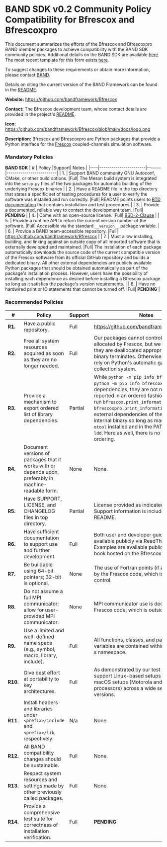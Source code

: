 # BAND SDK v0.2 Community Policy Compatibility for Bfrescox and Bfrescoxpro

This document summarizes the efforts of the Bfrescox and Bfrescoxpro BAND member packages to achieve compatibility with the BAND SDK community policies.  Additional details on the BAND SDK are available [here](https://github.com/bandframework/bandframework/tree/main/resources/sdkpolicies/bandsdk.md). The most recent template for this form exists [here](https://github.com/bandframework/bandframework/tree/main/resources/sdkpolicies/template.md).

To suggest changes to these requirements or obtain more information, please contact [BAND](https://bandframework.github.io/team).

Details on citing the current version of the BAND Framework can be found in the [README](https://github.com/bandframework/bandframework).


**Website:** https://github.com/bandframework/Bfrescox

**Contact:** The Bfrescox development team, whose contact details are provided in the project's [README](README.md).

**Icon:** https://github.com/bandframework/Bfrescox/blob/main/docs/logo.png

**Description:**  Bfrescox and Bfrescoxpro are Python packages that provide a Python interface for the [Frescox](https://github.com/LLNL/Frescox) coupled-channels simulation software.

### Mandatory Policies

**BAND SDK**
| #  | Policy                |Support| Notes                   |
|----|-----------------------|-------|-------------------------|
| 1. | Support BAND community GNU Autoconf, CMake, or other build options. |Full| The Meson build system is integrated into the `setup.py` files of the two packages for automatic building of the underlying Frescox binaries |
| 2. | Have a README file in the top directory that states a specific set of testing procedures for a user to verify the software was installed and run correctly. |Full| README points users to [RTD documentation](https://bfrescox.readthedocs.io) that contains installation and test procedures |
| 3. | Provide a documented, reliable way to contact the development team. |Full| __PENDING__ |
| 4. | Come with an open-source license. |Full| [BSD-2-Clause](https://github.com/bandframework/Bfrescox/blob/main/LICENSE) |
| 5. | Provide a runtime API to return the current version number of the software. |Full| Accessible via the standard `__version__` package variable. |
| 6. | Provide a BAND team-accessible repository. |Full| https://github.com/bandframework/Bfrescox |
| 7. | Must allow installing, building, and linking against an outside copy of all imported software that is externally developed and maintained. |Full| The installation of each package automatically downloads the source code of the current compatible version of the Frescox software from its official GitHub repository and builds a dedicated binary.  All other external dependencies are publicly available Python packages that should be obtained automatically as part of the package's installation process.  However, users have the possibility of installing each dependence as desired before installing a Bfrescox package so long as it satisfies the package's version requirements. |
| 8. | Have no hardwired print or IO statements that cannot be turned off. |Full| __PENDING__ |

### Recommended Policies

| # | Policy                 |Support| Notes                   |
|---|------------------------|-------|-------------------------|
|**R1.**| Have a public repository. |Full| https://github.com/bandframework/Bfrescox |
|**R2.**| Free all system resources acquired as soon as they are no longer needed. |Full| Our packages cannot control the resources allocated by Frescox, but we assume that they are deallocated appropriately when the binary terminates.  Otherwise, the packages rely on Python's automatic garbage collection system. |
|**R3.**| Provide a mechanism to export ordered list of library dependencies. |Partial| While `python -m pip info bfrescox` and `python -m pip info bfrescoxpro` do report dependencies, they are not necessarily reported in an ordered fashion.  Users can run `bfrescox.print_information()` and `bfrescoxpro.print_information()` to get the external dependencies of their Frescox internal binary so long as macOS users have `otool` installed and in the PATH; Linux users, `ldd`. Here as well, there is no guarantee on ordering. |
|**R4.**| Document versions of packages that it works with or depends upon, preferably in machine-readable form. |None| None. |
|**R5.**| Have SUPPORT, LICENSE, and CHANGELOG files in top directory. |Partial| License provided as indicated in M4.  Support information is included in the main README. |
|**R6.**| Have sufficient documentation to support use and further development. |Full| Both user and developer guides are available publicly via ReadTheDocs.  Examples are available publicly as a Jupyter book hosted on the Bfrescox GitHub page. |
|**R7.**| Be buildable using 64-bit pointers; 32-bit is optional. |None| The use of Fortran points (if any) is decided by the Frescox code, which is outside our control. |
|**R8.**| Do not assume a full MPI communicator; allow for user-provided MPI communicator. |None|  MPI communicator use is decided by the Frescox code, which is outside our control. |
|**R9.**| Use a limited and well-defined name space (e.g., symbol, macro, library, include). |Full| All functions, classes, and package-wide variables are contained within the package'    s namespace. |
|**R10.**| Give best effort at portability to key architectures. |Full| As demonstrated by our test action, we support Linux-based setups as well as macOS setups (Motorola and ARM64 processors) across a wide set of Python versions. |
|**R11.**| Install headers and libraries under `<prefix>/include` and `<prefix>/lib`, respectively. |N/a| None. |
|**R12.**| All BAND compatibility changes should be sustainable. |Full| None. |
|**R13.**| Respect system resources and settings made by other previously called packages. |Full| None. |
|**R14.**| Provide a comprehensive test suite for correctness of installation verification. |Full| __PENDING__ |
